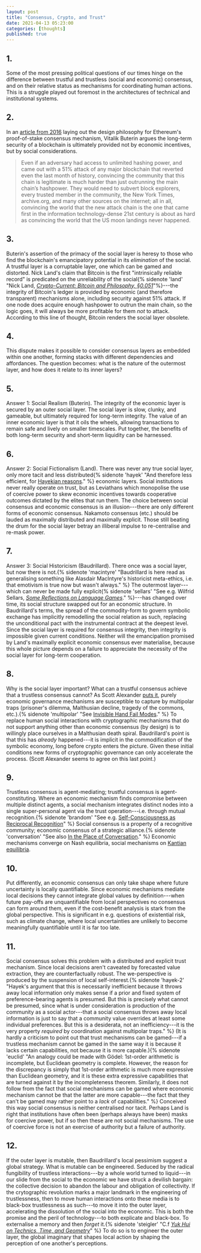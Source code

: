 ```yaml
---
layout: post
title: "Consensus, Crypto, and Trust"
date: 2021-04-13 05:23:00
categories: [thoughts]
published: true
---
```


## 1.

Some of the most pressing political questions of our times hinge on the difference between trustful and trustless (social and economic) consensus, and on their relative status as mechanisms for coordinating human actions. This is a struggle played out foremost in the architectures of technical and institutional systems.

<!--more-->

## 2.

In an [article from 2016](https://medium.com/@VitalikButerin/a-proof-of-stake-design-philosophy-506585978d51) laying out the design philosophy for Ethereum's proof-of-stake consensus mechanism, Vitalik Buterin argues the long-term security of a blockchain is ultimately provided not by economic incentives, but by social considerations.

> Even if an adversary had access to unlimited hashing power, and came out with a 51% attack of any major blockchain that reverted even the last month of history, convincing the community that this chain is legitimate is much harder than just outrunning the main chain’s hashpower. They would need to subvert block explorers, every trusted member in the community, the New York Times, archive.org, and many other sources on the internet; all in all, convincing the world that the new attack chain is the one that came first in the information technology-dense 21st century is about as hard as convincing the world that the US moon landings never happened.

## 3.

Buterin's assertion of the primacy of the social layer is heresy to those who find the blockchain's emancipatory potential in its _elimination_ of the social. A trustful layer is a corruptable layer, one which can be gamed and distorted. Nick Land's claim that Bitcoin is the first "intrinsically reliable record" is predicated on the unreliability of the social{% sidenote 'land' "Nick Land, [_Crypto-Current: Bitcoin and Philosophy, §0.051_](https://etscrivner.github.io/cryptocurrent/)"%}---the integrity of Bitcoin's ledger is provided by economic (and therefore transparent) mechanisms alone, including security against 51% attack. If one node does acquire enough hashpower to outrun the main chain, so the logic goes, it will always be more profitable for them _not_ to attack. According to this line of thought, Bitcoin renders the social layer obsolete.

## 4.

This dispute makes it possible to consider consensus layers as embedded within one another, forming stacks with different dependencies and affordances. The question becomes: what is the nature of the outermost layer, and how does it relate to its inner layers?

## 5.

Answer 1: Social Realism (Buterin). The integrity of the economic layer is secured by an outer social layer. The social layer is slow, clunky, and gameable, but ultimately required for long-term integrity. The value of an inner economic layer is that it oils the wheels, allowing transactions to remain safe and lively on smaller timescales. Put together, the benefits of both long-term security and short-term liquidity can be harnessed.

## 6.

Answer 2: Social Fictionalism (Land). There was never any true social layer, only more tacit and less distributed{% sidenote 'hayek' "And therefore less efficient, for [Hayekian reasons](/assets/pdf/hayek-use-knowledge.pdf)." %} economic layers. Social institutions never really operate on trust, but as Leviathans which monopolise the use of coercive power to skew economic incentives towards cooperative outcomes dictated by the elites that run them. The choice between social consensus and economic consensus is an illusion---there are only different forms of economic consensus. Nakamoto consensus (etc.) should be lauded as maximally distributed and maximally explicit. Those still beating the drum for the social layer betray an illiberal impulse to re-centralise and re-mask power.

## 7.

Answer 3: Social Historicism (Baudrillard). There once was a social layer, but now there is not.{% sidenote 'macintyre' "Baudrillard is here read as generalising something like Alasdair MacIntyre's historicist meta-ethics, i.e. that emotivism is true now but wasn't always." %} The outermost layer---which can never be made fully explicit{% sidenote 'sellars' "See e.g. Wilfrid Sellars, [_Some Reflections on Language Games_](/assets/pdf/sellars-games.pdf)." %}---has changed over time, its social structure swapped out for an economic structure. In Baudrillard's terms, the spread of the commodity-form to govern symbolic exchange has implicitly remodelling the social relation as such, replacing the unconditional pact with the instrumental contract at the deepest level. Since the social layer is required for consensus integrity, then integrity is impossible given current conditions. Neither will the emancipation promised by Land's maximally explicit economic consensus ever materialise, because this whole picture depends on a failure to appreciate the necessity of the social layer for long-term cooperation.

## 8.

Why is the social layer important? What can a trustful consensus achieve that a trustless consensus cannot? As Scott Alexander [puts it](https://slatestarcodex.com/2014/07/30/meditations-on-moloch/), purely economic governance mechanisms are susceptible to capture by multipolar traps (prisoner's dilemma, Malthusian decline, tragedy of the commons, etc.).{% sidenote 'multipolar' "See [Invisible Hand Fail Modes](/2021/01/29/nash.html)." %} To replace human social interactions with cryptographic mechanisms that do not support anything other than economic consensus (by design) is to willingly place ourselves in a Malthusian death spiral. Baudrillard's point is that this has _already_ happened---it is implicit in the commodification of the symbolic economy, long before crypto enters the picture. Given these initial conditions new forms of cryptographic governance can only accelerate the process. (Scott Alexander seems to agree on this last point.)

## 9.

Trustless consensus is agent-mediating; trustful consensus is agent-constituting. Where an economic mechanism finds compromise between multiple distinct agents, a social mechanism integrates distinct nodes into a single super-personal agent via the trust operation---i.e. through mutual recognition.{% sidenote 'brandom' "See e.g. [Self-Consciousness as Reciprocal Recognition](/2020/07/31/brandom-recognition.html)" %} Social consensus is a property of a recognitive community; economic consensus of a strategic alliance.{% sidenote 'conversation' "See also [In the Place of Conversation](https://samuelludford.medium.com/the-space-of-conversation-b91c5413bf86)." %} Economic mechanisms converge on Nash equilibria, social mechanisms on [Kantian equilibria](https://www.jstor.org/stable/40587794?seq=1).


## 10.

Put differently, an economic consensus can only take shape where future uncertainty is locally quantifiable. Since economic mechanisms mediate local decisions they cannot integrate global values by definition---when future pay-offs are unquantifiable from local perspectives no consensus can form around them, even if the cost-benefit analysis is stark from the global perspective. This is significant in e.g. questions of existential risk, such as climate change, where local uncertainties are unlikely to become meaningfully quantifiable until it is far too late.


## 11.

Social consensus solves this problem with a distributed and explicit trust mechanism. Since local decisions aren't caveated by forecasted value extraction, they are counterfactually robust. The we-perspective is produced by the suspension of local self-interest.{% sidenote 'hayek-2' "Hayek's argument that this is necessarily inefficient because it throws away local information only makes sense if a prior and fixed system of preference-bearing agents is presumed. But this is precisely what cannot be presumed, since what is under consideration is production of the community as a social actor---that a social consensus throws away local information is just to say that a community value overrides at least some individual preferences. But this is a desiderata, not an inefficiency---it is the very property _required_ by coordination against multipolar traps." %} (It is hardly a criticism to point out that trust mechanisms can be gamed---if a trustless mechanism cannot be gamed in the same way it is because it lacks certain capabilities, not because it is more capable.){% sidenote 'euclid' "An analogy could be made with Gödel: 1st-order arithmetic is incomplete, but Euclidean geometry is complete. However, the reason for the discrepancy is simply that 1st-order arithmetic is much more expressive than Euclidean geometry, and it is these extra expressive capabilities that are turned against it by the incompleteness theorem. Similarly, it does not follow from the fact that social mechanisms can be gamed where economic mechanism cannot be that the latter are more capable---the fact that they can't be gamed may rather point to a _lack_ of capabilities." %} Conceived this way social consensus is neither centralised nor tacit. Perhaps Land is right that institutions have often been (perhaps always have been) masks for coercive power, but if so then these are not social mechanisms. The use of coercive force is not an exercise of authority but a failure of authority.

## 12.

If the outer layer is mutable, then Baudrillard's local pessimism suggest a global strategy. What is mutable can be engineered. Seduced by the radical fungibility of trustless interactions---by a whole world turned to liquid---in our slide from the social to the economic we have struck a devilish bargain: the collective decision to abandon the labour and obligation of collectivity. If the crytographic revolution marks a major landmark in the engineering of trustlessness, then to move human interactions onto these media is to black-box trustlessness as such---to move it into the outer layer, accelerating the dissolution of the social into the economic. This is both the promise and the peril of technology---to both explicate and black-box. To externalise a memory and then _forget_ it.{% sidenote 'steigler' "C.f [_Yuk Hui on Technics, Time, and Geometry_](/2020/09/26/hui-technics.html)" %} To do so is to engineer the outer layer, the global imaginary that shapes local action by shaping the perception of one another's perceptions.
